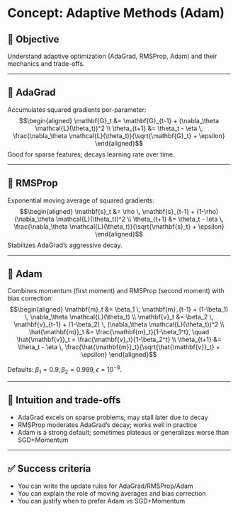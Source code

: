 # Concept: Adaptive Methods (Adam)

## 🎯 Objective
Understand adaptive optimization (AdaGrad, RMSProp, Adam) and their mechanics and trade-offs.

---

## 📖 AdaGrad
Accumulates squared gradients per-parameter:
$$\begin{aligned}
\mathbf{G}_t &= \mathbf{G}_{t-1} + (\nabla_\theta \mathcal{L}(\theta_t))^2 \\
\theta_{t+1} &= \theta_t - \eta \, \frac{\nabla_\theta \mathcal{L}(\theta_t)}{\sqrt{\mathbf{G}_t} + \epsilon}
\end{aligned}$$
Good for sparse features; decays learning rate over time.

---

## 📖 RMSProp
Exponential moving average of squared gradients:
$$\begin{aligned}
\mathbf{s}_t &= \rho \, \mathbf{s}_{t-1} + (1-\rho) (\nabla_\theta \mathcal{L}(\theta_t))^2 \\
\theta_{t+1} &= \theta_t - \eta \, \frac{\nabla_\theta \mathcal{L}(\theta_t)}{\sqrt{\mathbf{s}_t} + \epsilon}
\end{aligned}$$
Stabilizes AdaGrad’s aggressive decay.

---

## 📖 Adam
Combines momentum (first moment) and RMSProp (second moment) with bias correction:
$$\begin{aligned}
\mathbf{m}_t &= \beta_1 \, \mathbf{m}_{t-1} + (1-\beta_1) \, \nabla_\theta \mathcal{L}(\theta_t) \\
\mathbf{v}_t &= \beta_2 \, \mathbf{v}_{t-1} + (1-\beta_2) \, (\nabla_\theta \mathcal{L}(\theta_t))^2 \\
\hat{\mathbf{m}}_t &= \frac{\mathbf{m}_t}{1-\beta_1^t}, \quad \hat{\mathbf{v}}_t = \frac{\mathbf{v}_t}{1-\beta_2^t} \\
\theta_{t+1} &= \theta_t - \eta \, \frac{\hat{\mathbf{m}}_t}{\sqrt{\hat{\mathbf{v}}_t} + \epsilon}
\end{aligned}$$

Defaults: $\beta_1=0.9, \beta_2=0.999, \epsilon=10^{-8}$.

---

## 🧠 Intuition and trade-offs
- AdaGrad excels on sparse problems; may stall later due to decay
- RMSProp moderates AdaGrad’s decay; works well in practice
- Adam is a strong default; sometimes plateaus or generalizes worse than SGD+Momentum

---

## ✅ Success criteria
- You can write the update rules for AdaGrad/RMSProp/Adam
- You can explain the role of moving averages and bias correction
- You can justify when to prefer Adam vs SGD+Momentum
